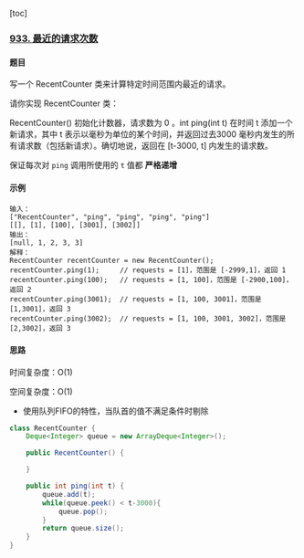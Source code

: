 [toc]

### [933. 最近的请求次数](https://leetcode-cn.com/problems/number-of-recent-calls/)

#### 题目

写一个 RecentCounter 类来计算特定时间范围内最近的请求。

请你实现 RecentCounter 类：

RecentCounter() 初始化计数器，请求数为 0 。int ping(int t) 在时间 t 添加一个新请求，其中 t 表示以毫秒为单位的某个时间，并返回过去3000 毫秒内发生的所有请求数（包括新请求）。确切地说，返回在 [t-3000, t] 内发生的请求数。

保证每次对 `ping` 调用所使用的 `t` 值都 **严格递增**

#### 示例

```
输入：
["RecentCounter", "ping", "ping", "ping", "ping"]
[[], [1], [100], [3001], [3002]]
输出：
[null, 1, 2, 3, 3]
解释：
RecentCounter recentCounter = new RecentCounter();
recentCounter.ping(1);     // requests = [1]，范围是 [-2999,1]，返回 1
recentCounter.ping(100);   // requests = [1, 100]，范围是 [-2900,100]，返回 2
recentCounter.ping(3001);  // requests = [1, 100, 3001]，范围是 [1,3001]，返回 3
recentCounter.ping(3002);  // requests = [1, 100, 3001, 3002]，范围是 [2,3002]，返回 3
```

#### 思路

时间复杂度：O(1)

空间复杂度：O(1)

- 使用队列FIFO的特性，当队首的值不满足条件时剔除

```java
class RecentCounter {
    Deque<Integer> queue = new ArrayDeque<Integer>();

    public RecentCounter() {

    }

    public int ping(int t) {
        queue.add(t);
        while(queue.peek() < t-3000){
            queue.pop();
        }
        return queue.size();
    }
}
```

